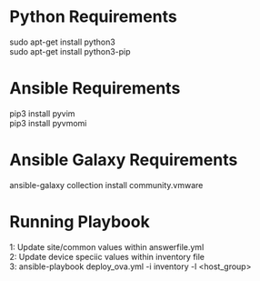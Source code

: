 # Python Requirements  
sudo apt-get install python3  
sudo apt-get install python3-pip  

# Ansible Requirements  
pip3 install pyvim  
pip3 install pyvmomi  

# Ansible Galaxy Requirements  
ansible-galaxy collection install community.vmware  


# Running Playbook  
1: Update site/common values within answerfile.yml  
2: Update device speciic values within inventory file  
3: ansible-playbook deploy_ova.yml -i inventory -l <host_group>   


